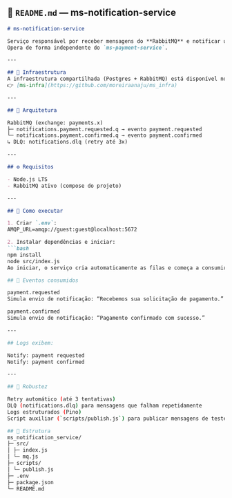 ## 🧾 `README.md` — **ms-notification-service**

```md
# ms-notification-service

Serviço responsável por receber mensagens do **RabbitMQ** e notificar usuários sobre o andamento de seus pagamentos.  
Opera de forma independente do `ms-payment-service`.

---

## 🧱 Infraestrutura
A infraestrutura compartilhada (Postgres + RabbitMQ) está disponível no repositório:
👉 [ms-infra](https://github.com/moreiraanaju/ms_infra)

---

## 🧱 Arquitetura

RabbitMQ (exchange: payments.x)
├─ notifications.payment.requested.q → evento payment.requested
└─ notifications.payment.confirmed.q → evento payment.confirmed
↳ DLQ: notifications.dlq (retry até 3x)

---

## ⚙️ Requisitos

- Node.js LTS  
- RabbitMQ ativo (compose do projeto)

---

## 🚀 Como executar

1. Criar `.env`:
AMQP_URL=amqp://guest:guest@localhost:5672

2. Instalar dependências e iniciar:
```bash
npm install
node src/index.js
Ao iniciar, o serviço cria automaticamente as filas e começa a consumir mensagens.

## 📨 Eventos consumidos

payment.requested
Simula envio de notificação: “Recebemos sua solicitação de pagamento.”

payment.confirmed
Simula envio de notificação: “Pagamento confirmado com sucesso.”

---

## Logs exibem:

Notify: payment requested
Notify: payment confirmed

---

## 🧰 Robustez

Retry automático (até 3 tentativas)
DLQ (notifications.dlq) para mensagens que falham repetidamente
Logs estruturados (Pino)
Script auxiliar (`scripts/publish.js`) para publicar mensagens de teste diretamente na exchange `payments.x`, facilitando a validação do fluxo sem precisar acionar o serviço de pagamento.

## 📁 Estrutura
ms_notification_service/
├─ src/
│ ├─ index.js
│ └─ mq.js
├─ scripts/
│ └─ publish.js
├─ .env
├─ package.json
└─ README.md